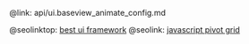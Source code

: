 @link: api/ui.baseview_animate_config.md

@seolinktop: [best ui framework](https://webix.com)
@seolink: [javascript pivot grid](https://webix.com/pivot/)